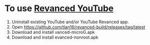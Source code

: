 # To use [Revanced YouTube](https://github.com/revanced)

1. Uninstall existing YouTube and/or YouTube Revanced app.
2. Open https://github.com/tlan16/revanced-build/releases/tag/latest
3. Download and install vanced-microG.apk
4. Download and install evanced-nonroot.apk
